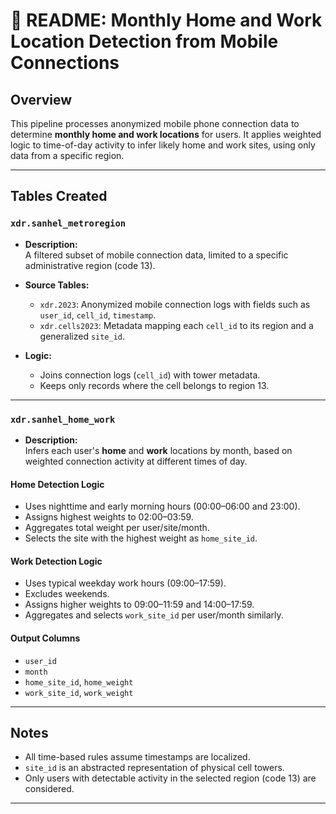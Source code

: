 # 📘 README: Monthly Home and Work Location Detection from Mobile Connections

## Overview

This pipeline processes anonymized mobile phone connection data to determine **monthly home and work locations** for users. It applies weighted logic to time-of-day activity to infer likely home and work sites, using only data from a specific region.

---

## Tables Created

### `xdr.sanhel_metroregion`

- **Description:**  
  A filtered subset of mobile connection data, limited to a specific administrative region (code 13).

- **Source Tables:**
  - `xdr.2023`: Anonymized mobile connection logs with fields such as `user_id`, `cell_id`, `timestamp`.
  - `xdr.cells2023`: Metadata mapping each `cell_id` to its region and a generalized `site_id`.

- **Logic:**
  - Joins connection logs (`cell_id`) with tower metadata.
  - Keeps only records where the cell belongs to region 13.

---

### `xdr.sanhel_home_work`

- **Description:**  
  Infers each user's **home** and **work** locations by month, based on weighted connection activity at different times of day.

#### Home Detection Logic

- Uses nighttime and early morning hours (00:00–06:00 and 23:00).
- Assigns highest weights to 02:00–03:59.
- Aggregates total weight per user/site/month.
- Selects the site with the highest weight as `home_site_id`.

#### Work Detection Logic

- Uses typical weekday work hours (09:00–17:59).
- Excludes weekends.
- Assigns higher weights to 09:00–11:59 and 14:00–17:59.
- Aggregates and selects `work_site_id` per user/month similarly.

#### Output Columns

- `user_id`
- `month`
- `home_site_id`, `home_weight`
- `work_site_id`, `work_weight`

---

## Notes

- All time-based rules assume timestamps are localized.
- `site_id` is an abstracted representation of physical cell towers.
- Only users with detectable activity in the selected region (code 13) are considered.

---
